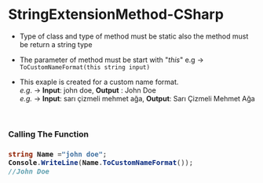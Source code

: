 # StringExtensionMethod-CSharp

- Type of class and type of method must be static also the method must be return a string type
- The parameter of method must be start with "_this_" e.g -> ```ToCustomNameFormat(this string input)```

- This exaple is created for a custom name format.
   <br/>
   _e.g_. -> __Input__: john doe, __Output__ : John Doe
   <br/>
   _e.g._ -> __Input__: sarı çizmeli mehmet ağa, __Output__: Sarı Çizmeli Mehmet Ağa 

<br/>
<h3>Calling The Function <h3>
   
```c#
string Name ="john doe"; 
Console.WriteLine(Name.ToCustomNameFormat());
//John Doe
```

